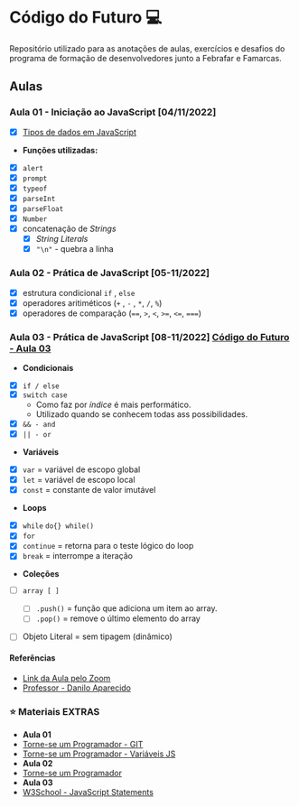 # Código do Futuro :computer:

Repositório utilizado para as anotações de aulas, exercícios e desafios do programa de formação de desenvolvedores junto a Febrafar e Famarcas.

## Aulas

### Aula 01 - Iniciação ao JavaScript [04/11/2022]

- [x] [Tipos de dados em JavaScript](https://www.w3schools.com/js/js_datatypes.asp)
- **Funções utilizadas:** 
- [x] `alert`
- [x] `prompt`
- [x] `typeof`
- [x] `parseInt`
- [x] `parseFloat`
- [x] `Number`
- [x] concatenação de *Strings*
  - [x] *String Literals*
  - [x] `"\n"` - quebra a linha

### Aula 02 - Prática de JavaScript [05-11/2022]

- [x] estrutura condicional `if` , `else`
- [x] operadores aritiméticos  (`+` , `-` , `*`, `/`, `%`)
- [x] operadores de comparação (`==`, `>`, `<`, `>=`, `<=`, `===`)

### Aula 03 - Prática de JavaScript [08-11/2022] [Código do Futuro - Aula 03](https://storage.gama.academy/R6SDonDwxGjdGsg76UAxVSJ3a15zQQzz9zpWDt79X6CF7)

- **Condicionais**
- [x] ``if / else``
- [x] ``switch case``
  - Como faz por *índice* é mais performático.
  - Utilizado quando se conhecem todas ass possibilidades.
- [x] ``&& - and``
- [x] ``|| - or``
- **Variáveis**
- [x] `var` = variável de escopo global
- [x] `let` = variável de escopo local
- [x] `const` = constante de valor imutável
- **Loops**
- [x] `while` `do{} while()`
- [x] `for`
- [x] `continue` = retorna para o teste lógico do loop
- [x] `break` = interrompe a iteração
- **Coleções**
- [ ] `array [ ]`
  - [ ] `.push()` = função que adiciona um item ao array.
  - [ ] `.pop()` = remove o último elemento do array
- [ ] Objeto Literal = sem tipagem (dinâmico)


#### Referências

- [Link da Aula pelo Zoom](https://us06web.zoom.us/j/81578411525)
- [Professor - Danilo Aparecido](https://www.linkedin.com/search/results/all/?heroEntityKey=urn%3Ali%3Afsd_profile%3AACoAAAce0SUBo-evw_-UTiCDvRgyEhMratZT51A&keywords=danilo%20aparecido%20dos%20santos&origin=RICH_QUERY_SUGGESTION&position=0&searchId=ce8d26d2-4dca-4800-a1d2-a0dd65fdf5d3&sid=nkG)

### :star: Materiais EXTRAS

- **Aula 01**
- [Torne-se um Programador - GIT](https://www.torneseumprogramador.com.br/aula?id=JiyKMqVfP1M&aula=20&tipo=back-end&professor=Danilo)
- [Torne-se um Programador - Variáveis JS](https://www.torneseumprogramador.com.br/aula?id=UT4uuKeja68&aula=2&tipo=iniciante&professor=Danilo)
- **Aula 02**
- [Torne-se um Programador](https://www.torneseumprogramador.com.br/aulas/danilo/javascript?page=1)
- **Aula 03**
- [W3School - JavaScript Statements](https://www.w3schools.com/jsref/jsref_statements.asp)
